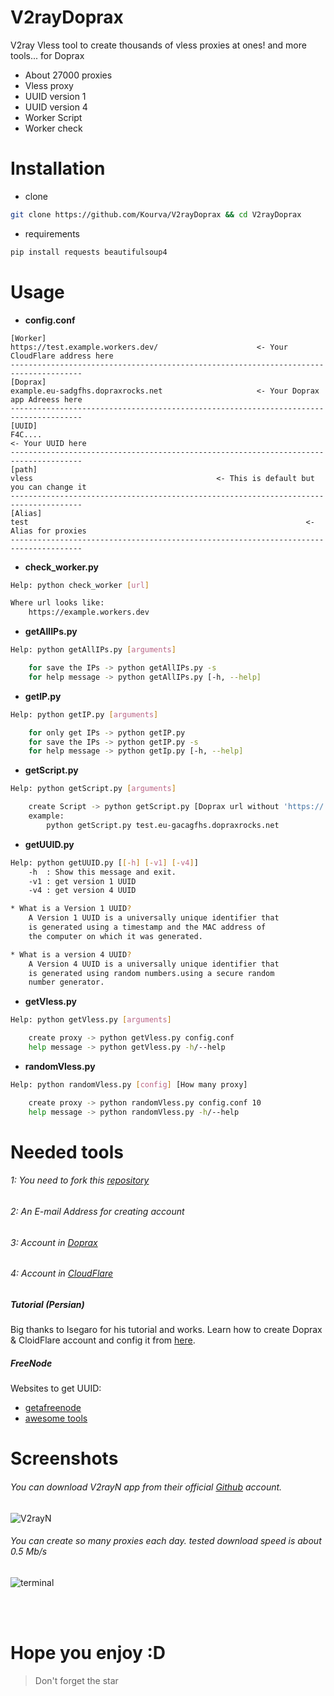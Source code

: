 # V2rayDoprax
V2ray Vless tool to create thousands of vless proxies at ones! and more tools... for Doprax
+ About 27000 proxies
+ Vless proxy
+ UUID version 1 
+ UUID version 4
+ Worker Script
+ Worker check


# Installation
+ clone
```bash
git clone https://github.com/Kourva/V2rayDoprax && cd V2rayDoprax 
```
+ requirements
```bash
pip install requests beautifulsoup4
```

# Usage
+ **config.conf**
```config
[Worker]
https://test.example.workers.dev/                      <- Your CloudFlare address here
--------------------------------------------------------------------------------------
[Doprax]
example.eu-sadgfhs.dopraxrocks.net                     <- Your Doprax app Adreess here
--------------------------------------------------------------------------------------
[UUID]
F4C....                                                              <- Your UUID here
--------------------------------------------------------------------------------------
[path]
vless                                         <- This is default but you can change it
--------------------------------------------------------------------------------------
[Alias]
test                                                              <- Alias for proxies
--------------------------------------------------------------------------------------
```
+ **check_worker.py**
```bash
Help: python check_worker [url]

Where url looks like:
    https://example.workers.dev
```
+ **getAllIPs.py**
```bash
Help: python getAllIPs.py [arguments]

    for save the IPs -> python getAllIPs.py -s
    for help message -> python getAllIPs.py [-h, --help]
```
+ **getIP.py**
```bash
Help: python getIP.py [arguments]

    for only get IPs -> python getIP.py
    for save the IPs -> python getIP.py -s
    for help message -> python getIp.py [-h, --help] 
 ```
 + **getScript.py**
```bash
Help: python getScript.py [arguments]

    create Script -> python getScript.py [Doprax url without 'https://' and '/' at the end]
    example: 
        python getScript.py test.eu-gacagfhs.dopraxrocks.net
```
+ **getUUID.py**
```bash
Help: python getUUID.py [[-h] [-v1] [-v4]]
    -h  : Show this message and exit.
    -v1 : get version 1 UUID
    -v4 : get version 4 UUID

* What is a Version 1 UUID?
    A Version 1 UUID is a universally unique identifier that 
    is generated using a timestamp and the MAC address of 
    the computer on which it was generated.

* What is a version 4 UUID?
    A Version 4 UUID is a universally unique identifier that 
    is generated using random numbers.using a secure random 
    number generator.
```
+ **getVless.py**
```bash
Help: python getVless.py [arguments]

    create proxy -> python getVless.py config.conf
    help message -> python getVless.py -h/--help
```
+ **randomVless.py**
```bash
Help: python randomVless.py [config] [How many proxy]

    create proxy -> python randomVless.py config.conf 10
    help message -> python randomVless.py -h/--help 
```

# Needed tools
###### 1:  You need to fork this [repository](https://github.com/Kourva/V2ray-for-Doprax)
###### 2:  An E-mail Address for creating account
###### 3:  Account in [Doprax](https://www.doprax.com/)
###### 4:  Account in [CloudFlare](https://cloudflare.com)

##### Tutorial (Persian)
Big thanks to Isegaro for his tutorial and works.
Learn how to create Doprax & CloidFlare account and config it from [here](https://telegra.ph/Free-Hetzner-V2ray-with-iSegaro-01-30).

##### FreeNode
Websites to get UUID:
+ [getafreenode](https://getafreenode.com)
+ [awesome tools](https://www.v2fly.org/en_US/awesome/tools.html)

# Screenshots
###### You can download V2rayN app from their official [Github](github.com/2dust/v2rayN) account.
![V2rayN](https://user-images.githubusercontent.com/118578799/218227327-dcdbb6ab-2a76-44b7-9400-55b9f65f86f1.png)
###### You can create so many proxies each day. tested download speed is about 0.5 Mb/s
![terminal](https://user-images.githubusercontent.com/118578799/218227440-012640e1-50fd-4b6d-a2a2-19d3ec15a7ba.png)

<br><br>
# Hope you enjoy :D
> Don't forget the star
